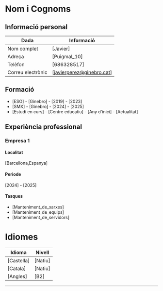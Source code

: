 # Nom i Cognoms

## Informació personal

| Dada          | Informació |
|--------------|------------|
| Nom complet  | [Javier] |
| Adreça       | [Puigmal_10] |
| Telèfon      | [686328517] |
| Correu electrònic | [javierperez@ginebro.cat] |

## Formació

- [ESO] - [Ginebro] - [2019] - [2023]
- [SMX] - [Ginebro] - [2024] - [2025]
- [Estudi en curs] - [Centre educatiu] - [Any d'inici] - [Actualitat]

## Experiència professional

### Empresa 1

#### Localitat
[Barcellona,Espanya]

#### Periode
[2024] - [2025]

#### Tasques
- [Manteniment_de_xarxes]
- [Manteniment_de_equips]
- [Manteniment_de_servidors]


# Idiomes

| Idioma  | Nivell |
|---------|--------|
| [Castella] | [Natiu] |
| [Catala] | [Natiu] |
| [Angles] | [B2] |

---